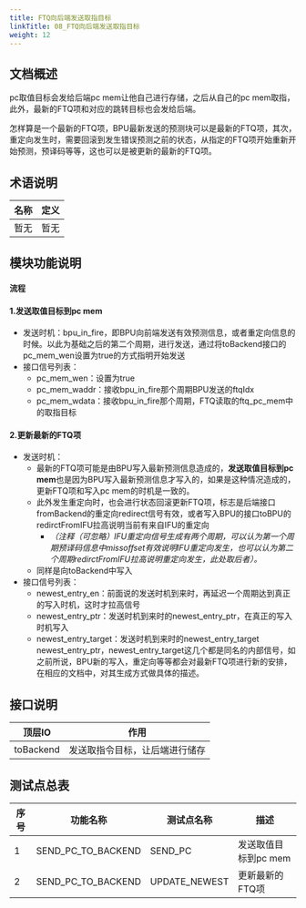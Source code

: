 ```yaml
---
title: FTQ向后端发送取指目标
linkTitle: 08_FTQ向后端发送取指目标
weight: 12
---
```


## 文档概述

pc取值目标会发给后端pc mem让他自己进行存储，之后从自己的pc mem取指，此外，最新的FTQ项和对应的跳转目标也会发给后端。

怎样算是一个最新的FTQ项，BPU最新发送的预测块可以是最新的FTQ项，其次，重定向发生时，需要回滚到发生错误预测之前的状态，从指定的FTQ项开始重新开始预测，预译码等等，这也可以是被更新的最新的FTQ项。

## 术语说明 

| 名称  | 定义  |
| --- | --- |
| 暂无  | 暂无  |

## 模块功能说明 
#### 流程
#### 1.发送取值目标到pc mem
- 发送时机：bpu_in_fire，即BPU向前端发送有效预测信息，或者重定向信息的时候。以此为基础之后的第二个周期，进行发送，通过将toBackend接口的pc_mem_wen设置为true的方式指明开始发送
- 接口信号列表：
	- pc_mem_wen：设置为true
	- pc_mem_waddr：接收bpu_in_fire那个周期BPU发送的ftqIdx	
	- pc_mem_wdata：接收bpu_in_fire那个周期，FTQ读取的ftq_pc_mem中的取指目标
#### 2.更新最新的FTQ项
- 发送时机：
	- 最新的FTQ项可能是由BPU写入最新预测信息造成的，**发送取值目标到pc mem**也是因为BPU写入最新预测信息才写入的，如果是这种情况造成的，更新FTQ项和写入pc mem的时机是一致的。
	- 此外发生重定向时，也会进行状态回滚更新FTQ项，标志是后端接口fromBackend的重定向redirect信号有效，或者写入BPU的接口toBPU的redirctFromIFU拉高说明当前有来自IFU的重定向
		- *（注释（可忽略）IFU重定向信号生成有两个周期，可以认为第一个周期预译码信息中missoffset有效说明IFU重定向发生，也可以认为第二个周期redirctFromIFU拉高说明重定向发生，此处取后者）。*
	- 同样是向toBackend中写入
- 接口信号列表：
	- newest_entry_en：前面说的发送时机到来时，再延迟一个周期达到真正的写入时机，这时才拉高信号
	- newest_entry_ptr：发送时机到来时的newest_entry_ptr，在真正的写入时机写入
	- newest_entry_target：发送时机到来时的newest_entry_target
	newest_entry_ptr，newest_entry_target这几个都是同名的内部信号，如之前所说，BPU新的写入，重定向等等都会对最新FTQ项进行新的安排，在相应的文档中，对其生成方式做具体的描述。
## 接口说明

| 顶层IO      | 作用              |
| --------- | --------------- |
| toBackend | 发送取指令目标，让后端进行储存 |

## 测试点总表 


| 序号  | 功能名称               | 测试点名称         | 描述            |
| --- | ------------------ | ------------- | ------------- |
| 1   | SEND_PC_TO_BACKEND | SEND_PC       | 发送取值目标到pc mem |
| 2   | SEND_PC_TO_BACKEND | UPDATE_NEWEST | 更新最新的FTQ项     |

</mrs-testpoints>


